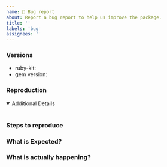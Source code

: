 ```yaml
---
name: 🚨 Bug report
about: Report a bug report to help us improve the package.
title: ''
labels: 'bug'
assignees: ''
---
```


<!-- 💙 Thanks for your time to make this package better with your feedback 💙

**IMPORTANT** Before reporting a bug please make sure that you have read through the documentation:
- https://prismic.io/docs

👍 A properly detailed bug report can save a LOT of time and help fixing issues as soon as possible.
-->

### Versions

- ruby-kit: <!-- ex: v0.1.0 -->
- gem version: <!-- ex: v1.8.2 -->

### Reproduction

<!-- Link to a minimal test case, without a reproduction, it is so hard to address problem :( -->

<details open>
<summary>Additional Details</summary>
<br>
<!-- Attaching `package.json`, dependencies, logs or code snippets would help to find the issue -->
</details>

### Steps to reproduce

### What is Expected?

### What is actually happening?
